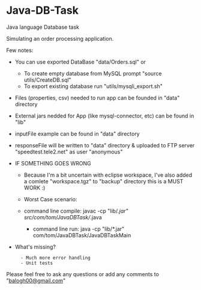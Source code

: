 # Java-DB-Task

Java language Database task

Simulating an order processing application.

Few notes:

- You can use exported DataBase "data/Orders.sql" or
   - To create empty database from MySQL prompt  "source utils/CreateDB.sql"
   - To export existing database run "utils/mysqli_export.sh"

- Files (properties, csv) needed to run app can be founded in "data" directory

- External jars nedded for App (like mysql-connector, etc) can be found in "lib"

- inputFile example can be found in "data" directory

- responseFile will be written to "data" directory &  uploaded to FTP server "speedtest.tele2.net" as user "anonymous"


- IF SOMETHING GOES WRONG

   - Because I'm a bit uncertain with eclipse workspace, I've also added a comlete "workspace.tgz" to "backup" directory this is a MUST WORK :)

   - Worst Case scenario:
	- command line compile: 
            javac -cp "lib/*.jar" src/com/tom/JavaDBTask/*.java 	
        - command line run:
            java  -cp "lib/*.jar" com/tom/JavaDBTask/JavaDBTaskMain

- What's missing?

        - Much more error handling
        - Unit tests


Please feel free to ask any questions or add any comments to "balogh00@gmail.com"
